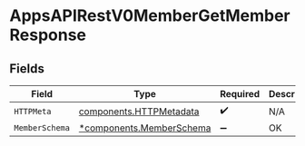 # AppsAPIRestV0MemberGetMemberResponse


## Fields

| Field                                                               | Type                                                                | Required                                                            | Description                                                         |
| ------------------------------------------------------------------- | ------------------------------------------------------------------- | ------------------------------------------------------------------- | ------------------------------------------------------------------- |
| `HTTPMeta`                                                          | [components.HTTPMetadata](../../models/components/httpmetadata.md)  | :heavy_check_mark:                                                  | N/A                                                                 |
| `MemberSchema`                                                      | [*components.MemberSchema](../../models/components/memberschema.md) | :heavy_minus_sign:                                                  | OK                                                                  |